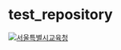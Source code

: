 # test_repository




<a href="/" target="_blank">
<img src="/CMS/introduction/introduction09/introduction0901/__icsFiles/afieldfile/2017/10/18/banner_120x120_sen2.gif" alt="서울특별시교육청" border="0"></a>

